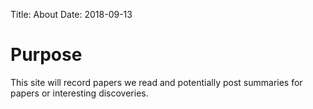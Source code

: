 Title: About
Date: 2018-09-13

# Purpose
This site will record papers we read and potentially post summaries for papers or interesting discoveries.

